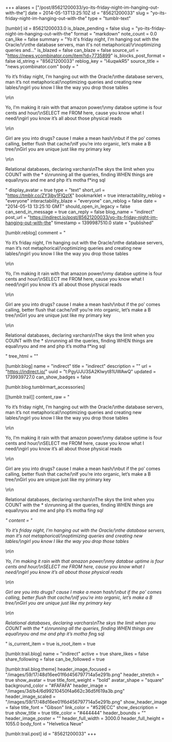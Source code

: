 +++
aliases = ["/post/85621200033/yo-its-friday-night-im-hanging-out-with-the"]
date = 2014-05-13T13:25:10Z
id = "85621200033"
slug = "yo-its-friday-night-im-hanging-out-with-the"
type = "tumblr-text"

[tumblr]
id = 85621200033.0
is_blaze_pending = false
slug = "yo-its-friday-night-im-hanging-out-with-the"
format = "markdown"
note_count = 0.0
can_like = false
summary = "Yo it's friday night, I'm hanging out with the Oracle/\r\nthe database servers, man it's not metaphorical/\r\noptimizing queries and..."
is_blazed = false
can_blaze = false
source_url = "https://news.ycombinator.com/item?id=7735899"
is_blocks_post_format = false
id_string = "85621200033"
reblog_key = "l4uqwkR5"
source_title = "news.ycombinator.com"
body = "<p>Yo it&rsquo;s friday night, I&rsquo;m hanging out with the Oracle/\nthe database servers, man it&rsquo;s not metaphorical/\noptimizing queries and creating new lables/\ngirl you know I like the way you drop those tables</p>\n\n<p>Yo, I&rsquo;m making it rain with that amazon power/\nmy databse uptime is four cents and hour/\nSELECT me FROM here, cause you know what I need/\ngirl you know it&rsquo;s all about those physical reads</p>\n\n<p>Girl are you into drugs? cause I make a mean hash/\nbut if the po&rsquo; comes calling, better flush that cache/\nIf you&rsquo;re into organic, let&rsquo;s make a B  tree/\nGirl you are unique just like my primary key</p>\n\n<p>Relational databases, declaring varchars\nThe skys the limit when you COUNT with the * s\nrunning all the queries, finding WHEN things are equal\nyou and me and php it&rsquo;s motha f*ing sql</p>"
display_avatar = true
type = "text"
short_url = "https://tmblr.co/ZY3jby1FlQzIX"
bookmarklet = true
interactability_reblog = "everyone"
interactability_blaze = "everyone"
can_reblog = false
date = "2014-05-13 13:25:10 GMT"
should_open_in_legacy = false
can_send_in_message = true
can_reply = false
blog_name = "indirect"
post_url = "https://indirect.io/post/85621200033/yo-its-friday-night-im-hanging-out-with-the"
timestamp = 1399987510.0
state = "published"

[tumblr.reblog]
comment = "<p>Yo it’s friday night, I’m hanging out with the Oracle/\nthe database servers, man it’s not metaphorical/\noptimizing queries and creating new lables/\ngirl you know I like the way you drop those tables</p>\n\n<p>Yo, I’m making it rain with that amazon power/\nmy databse uptime is four cents and hour/\nSELECT me FROM here, cause you know what I need/\ngirl you know it’s all about those physical reads</p>\n\n<p>Girl are you into drugs? cause I make a mean hash/\nbut if the po’ comes calling, better flush that cache/\nIf you’re into organic, let’s make a B  tree/\nGirl you are unique just like my primary key</p>\n\n<p>Relational databases, declaring varchars\nThe skys the limit when you COUNT with the * s\nrunning all the queries, finding WHEN things are equal\nyou and me and php it’s motha f*ing sql</p>"
tree_html = ""

[tumblr.blog]
name = "indirect"
title = "indirect"
description = ""
url = "https://indirect.io/"
uuid = "t:PgyUJU3SA2Klwyt81UWAwQ"
updated = 1739939727.0
can_show_badges = false

[tumblr.blog.tumblrmart_accessories]

[[tumblr.trail]]
content_raw = "<p>Yo it’s friday night, I’m hanging out with the Oracle/\nthe database servers, man it’s not metaphorical/\noptimizing queries and creating new lables/\ngirl you know I like the way you drop those tables</p>\n\n<p>Yo, I’m making it rain with that amazon power/\nmy databse uptime is four cents and hour/\nSELECT me FROM here, cause you know what I need/\ngirl you know it’s all about those physical reads</p>\n\n<p>Girl are you into drugs? cause I make a mean hash/\nbut if the po’ comes calling, better flush that cache/\nIf you’re into organic, let’s make a B  tree/\nGirl you are unique just like my primary key</p>\n\n<p>Relational databases, declaring varchars\nThe skys the limit when you COUNT with the * s\nrunning all the queries, finding WHEN things are equal\nyou and me and php it’s motha f*ing sql</p>"
content = "<p>Yo it&rsquo;s friday night, I&rsquo;m hanging out with the Oracle/\nthe database servers, man it&rsquo;s not metaphorical/\noptimizing queries and creating new lables/\ngirl you know I like the way you drop those tables</p>\n\n<p>Yo, I&rsquo;m making it rain with that amazon power/\nmy databse uptime is four cents and hour/\nSELECT me FROM here, cause you know what I need/\ngirl you know it&rsquo;s all about those physical reads</p>\n\n<p>Girl are you into drugs? cause I make a mean hash/\nbut if the po&rsquo; comes calling, better flush that cache/\nIf you&rsquo;re into organic, let&rsquo;s make a B  tree/\nGirl you are unique just like my primary key</p>\n\n<p>Relational databases, declaring varchars\nThe skys the limit when you COUNT with the * s\nrunning all the queries, finding WHEN things are equal\nyou and me and php it&rsquo;s motha f*ing sql</p>"
is_current_item = true
is_root_item = true

[tumblr.trail.blog]
name = "indirect"
active = true
share_likes = false
share_following = false
can_be_followed = true

[tumblr.trail.blog.theme]
header_image_focused = "/images/59/17/48d16ee01f6d456797714a5e291b.png"
header_stretch = true
show_avatar = true
title_font_weight = "bold"
avatar_shape = "square"
background_color = "#FAFAFA"
header_image = "/images/3d/b4/6d99210450f4a662c36d5f619a3b.png"
header_image_scaled = "/images/59/17/48d16ee01f6d456797714a5e291b.png"
show_header_image = false
title_font = "Gibson"
link_color = "#529ECC"
show_description = true
show_title = true
title_color = "#444444"
header_bounds = ""
header_image_poster = ""
header_full_width = 3000.0
header_full_height = 1055.0
body_font = "Helvetica Neue"

[tumblr.trail.post]
id = "85621200033"
+++

